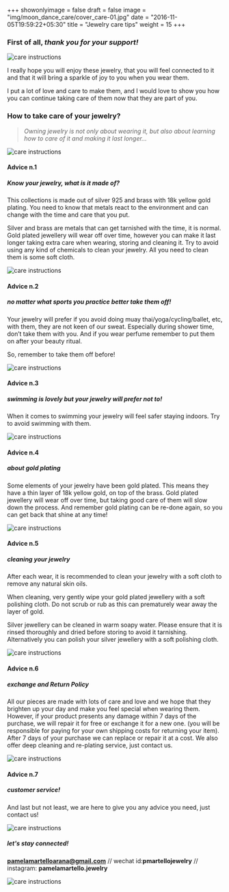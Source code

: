 +++
showonlyimage = false
draft = false
image = "img/moon_dance_care/cover_care-01.jpg"
date = "2016-11-05T19:59:22+05:30"
title = "Jewelry care tips"
weight = 15
+++
<!--more-->

### First of all, *thank you for your support!* 

![care instructions](/img/moon_dance_care/care_6.png)

I really hope you will enjoy these jewelry, that you will feel connected to it and that it will bring a sparkle of joy to you when you wear them. 

I put a lot of love and care to make them, and I would love to show you how you can continue taking care of them now that they are part of you.

### How to take care of your jewelry?

>*Owning jewelry is not only about wearing it, but also about learning how to care of it and making it last longer...*

![care instructions](/img/moon_dance_care/care_7.png)

#### Advice n.1 
##### *Know your jewelry, what is it made of?*

This collections is made out of silver 925 and brass with 18k yellow gold plating. You need to know that metals react to the environment and can change with the time and care that you put.

Silver and brass are metals that can get tarnished with the time, it is normal. Gold plated jewellery will wear off over time, however you can make it last longer taking extra care when wearing, storing and cleaning it. 
Try to avoid using any kind of chemicals to clean your jewelry. All you need to clean them is some soft cloth.

![care instructions](/img/moon_dance_care/care_1.png)

#### Advice n.2
##### *no matter what sports you practice better take them off!*

Your jewelry will prefer if you avoid doing muay thai/yoga/cycling/ballet, etc, with them, they are not keen of our sweat. Especially during shower time, don’t take them with you. And if you wear perfume remember to put them on after your beauty ritual. 

So, remember to take them off before!

![care instructions](/img/moon_dance_care/care_2.png)

#### Advice n.3
##### *swimming is lovely but your jewelry will prefer not to!*

When it comes to swimming your jewelry will feel safer staying indoors. Try to avoid swimming with them.

![care instructions](/img/moon_dance_care/care_3.png)

#### Advice n.4
##### *about gold plating*

Some elements of your jewelry have been gold plated. This means they have a thin layer of 18k yellow gold, on top of the brass. Gold plated jewellery will wear off over time, but taking good care of them will slow down the process. And remember gold plating can be re-done again, so you can get back that shine at any time!

![care instructions](/img/moon_dance_care/care_4.png)

#### Advice n.5
##### *cleaning your jewelry*

After each wear, it is recommended to clean your jewelry with a soft cloth to remove any natural skin oils.

When cleaning, very gently wipe your gold plated jewellery with a soft polishing cloth. Do not scrub or rub as this can prematurely wear away the layer of gold.

Silver jewellery can be cleaned in warm soapy water.  Please ensure that it is rinsed thoroughly and dried before storing to avoid it tarnishing. Alternatively you can polish your silver jewellery with a soft polishing cloth.

![care instructions](/img/moon_dance_care/care_8.png)



#### Advice n.6
##### *exchange and Return Policy*

All our pieces are made with lots of care and love and we hope that they brighten up your day and make you feel special when wearing them. 
However, if your product presents any damage within 7 days of the purchase, we will repair it for free or exchange it for a new one. (you will be responsible for paying for your own shipping costs for returning your item).
After 7 days of your purchase we can replace or repair it at a cost. We also offer deep cleaning and re-plating service, just contact us.

![care instructions](/img/moon_dance_care/care_5.png)

#### Advice n.7
##### *customer service!*

And last but not least, we are here to give you any advice you need, just contact us!

![care instructions](/img/moon_dance_care/logo-pmartello.png)

##### *let's stay connected!*
**pamelamartelloarana@gmail.com** //
wechat id:**pmartellojewelry** // instagram: **pamelamartello.jewelry**

![care instructions](/img/moon_dance_care/qr-code.png)






